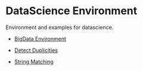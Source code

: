 # DataScience Environment

Environment and examples for datascience.

- [BigData Environment](https://github.com/ortisan/datascience-environment/blob/main/bigdata/README.md)

- [Detect Duplicities](https://github.com/ortisan/datascience-environment/blob/main/duplicities/README.md)

- [String Matching](https://github.com/ortisan/datascience-environment/blob/main/stringmatching/README.md)
